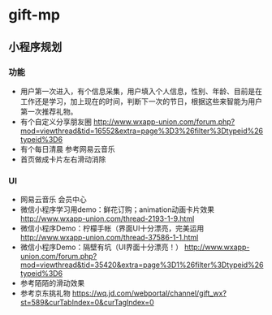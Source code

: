 # gift-mp

## 小程序规划

### 功能
- 用户第一次进入，有个信息采集，用户填入个人信息，性别、年龄、目前是在工作还是学习，加上现在的时间，判断下一次的节日，根据这些来智能为用户第一次推荐礼物。
- 有个自定义分享朋友圈 http://www.wxapp-union.com/forum.php?mod=viewthread&tid=16552&extra=page%3D3%26filter%3Dtypeid%26typeid%3D6 
- 有个每日清晨 参考网易云音乐
- 首页做成卡片左右滑动消除

### UI
- 网易云音乐 会员中心 
- 微信小程序学习用demo：鲜花订购；animation动画卡片效果 http://www.wxapp-union.com/thread-2193-1-9.html
- 微信小程序Demo：柠檬手帐（界面UI十分漂亮，完美运用 http://www.wxapp-union.com/thread-37586-1-1.html
- 微信小程序Demo：隔壁有坑（UI界面十分漂亮！） http://www.wxapp-union.com/forum.php?mod=viewthread&tid=35420&extra=page%3D1%26filter%3Dtypeid%26typeid%3D6
- 参考陌陌的滑动效果
- 参考京东挑礼物 https://wq.jd.com/webportal/channel/gift_wx?st=589&curTabIndex=0&curTagIndex=0